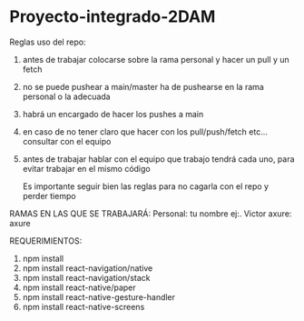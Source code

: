 # Proyecto-integrado-2DAM
Reglas uso del repo:
1. antes de trabajar colocarse sobre la rama personal y hacer un pull y un fetch
2. no se puede pushear a main/master ha de pushearse en la rama personal o la adecuada
3. habrá un encargado de hacer los pushes a main
4. en caso de no tener claro que hacer con los pull/push/fetch etc... consultar con el equipo
5. antes de trabajar hablar con el equipo que trabajo tendrá cada uno, para evitar trabajar en el mismo código




	Es importante seguir bien las reglas para no cagarla con el repo y perder tiempo

RAMAS EN LAS QUE SE TRABAJARÁ:
	Personal: tu nombre ej:. Victor
	axure: axure








REQUERIMIENTOS: 
1. npm install
2. npm install react-navigation/native
3. npm install react-navigation/stack
4. npm install react-native/paper
5. npm install react-native-gesture-handler
6. npm install react-native-screens


